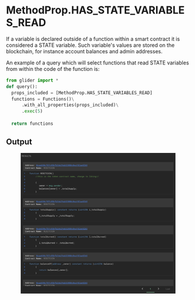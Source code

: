 # MethodProp.HAS\_STATE\_VARIABLES\_READ

If a variable is declared outside of a function within a smart contract it is considered a STATE variable. Such variable's values are stored on the blockchain, for instance account balances and admin addresses.

An example of a query which will select functions that read STATE variables from within the code of the function is:

```python
from glider import *
def query():
  props_included = [MethodProp.HAS_STATE_VARIABLES_READ]
  functions = Functions()\
      .with_all_properties(props_included)\
      .exec(5)

  return functions
```

## Output

<figure><img src="../../../.gitbook/assets/image (2) (1) (1) (1) (1) (1) (1) (1) (1) (1).png" alt=""><figcaption></figcaption></figure>
